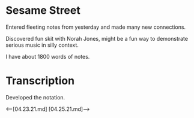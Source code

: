 # Sesame Street

Entered fleeting notes from yesterday and made many new connections.

Discovered fun skit with Norah Jones, might be a fun way to demonstrate serious music in silly context.

I have about 1800 words of notes.

# Transcription

Developed the notation.


<--[04.23.21.md] [04.25.21.md]--> 
